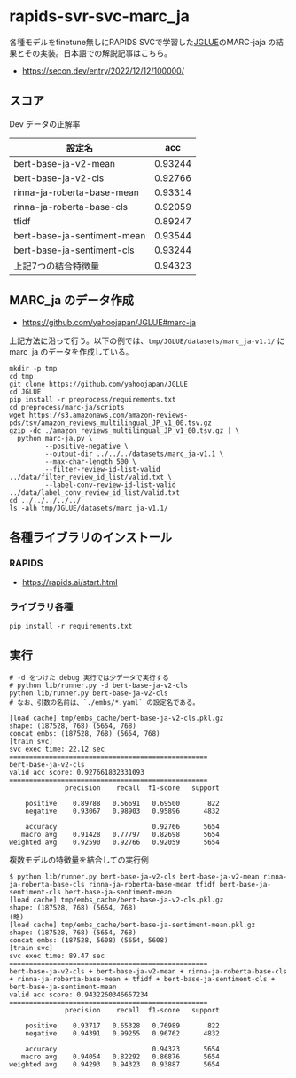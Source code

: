 # rapids-svr-svc-marc_ja

各種モデルをfinetune無しにRAPIDS SVCで学習した[JGLUE](https://github.com/yahoojapan/JGLUE)のMARC-jaja の結果とその実装。日本語での解説記事はこちら。

- https://secon.dev/entry/2022/12/12/100000/

## スコア

Dev データの正解率

| 設定名 | acc |
| --- | --- |
| bert-base-ja-v2-mean | 0.93244 |
| bert-base-ja-v2-cls | 0.92766 |
| rinna-ja-roberta-base-mean | 0.93314 |
| rinna-ja-roberta-base-cls | 0.92059 |
| tfidf | 0.89247 |
| bert-base-ja-sentiment-mean | 0.93544 |
| bert-base-ja-sentiment-cls | 0.93244 |
| 上記7つの結合特徴量 | 0.94323 |

## MARC_ja のデータ作成

- https://github.com/yahoojapan/JGLUE#marc-ja

上記方法に沿って行う。以下の例では、`tmp/JGLUE/datasets/marc_ja-v1.1/` に marc_ja のデータを作成している。

```
mkdir -p tmp
cd tmp
git clone https://github.com/yahoojapan/JGLUE
cd JGLUE
pip install -r preprocess/requirements.txt
cd preprocess/marc-ja/scripts
wget https://s3.amazonaws.com/amazon-reviews-pds/tsv/amazon_reviews_multilingual_JP_v1_00.tsv.gz
gzip -dc ./amazon_reviews_multilingual_JP_v1_00.tsv.gz | \
  python marc-ja.py \
         --positive-negative \
         --output-dir ../../../datasets/marc_ja-v1.1 \
         --max-char-length 500 \
         --filter-review-id-list-valid ../data/filter_review_id_list/valid.txt \
         --label-conv-review-id-list-valid ../data/label_conv_review_id_list/valid.txt
cd ../../../../../
ls -alh tmp/JGLUE/datasets/marc_ja-v1.1/
```

## 各種ライブラリのインストール

### RAPIDS

- https://rapids.ai/start.html

### ライブラリ各種

```
pip install -r requirements.txt
```

## 実行

```
# -d をつけた debug 実行では少データで実行する
# python lib/runner.py -d bert-base-ja-v2-cls
python lib/runner.py bert-base-ja-v2-cls
# なお、引数の名前は、`./embs/*.yaml` の設定名である。
```

```
[load cache] tmp/embs_cache/bert-base-ja-v2-cls.pkl.gz
shape: (187528, 768) (5654, 768)
concat embs: (187528, 768) (5654, 768)
[train svc]
svc exec time: 22.12 sec
==================================================
bert-base-ja-v2-cls
valid acc score: 0.927661832331093
==================================================
              precision    recall  f1-score   support

    positive    0.89788   0.56691   0.69500       822
    negative    0.93067   0.98903   0.95896      4832

    accuracy                        0.92766      5654
   macro avg    0.91428   0.77797   0.82698      5654
weighted avg    0.92590   0.92766   0.92059      5654
```

複数モデルの特徴量を結合しての実行例

```
$ python lib/runner.py bert-base-ja-v2-cls bert-base-ja-v2-mean rinna-ja-roberta-base-cls rinna-ja-roberta-base-mean tfidf bert-base-ja-sentiment-cls bert-base-ja-sentiment-mean
[load cache] tmp/embs_cache/bert-base-ja-v2-cls.pkl.gz
shape: (187528, 768) (5654, 768)
(略)
[load cache] tmp/embs_cache/bert-base-ja-sentiment-mean.pkl.gz
shape: (187528, 768) (5654, 768)
concat embs: (187528, 5608) (5654, 5608)
[train svc]
svc exec time: 89.47 sec
==================================================
bert-base-ja-v2-cls + bert-base-ja-v2-mean + rinna-ja-roberta-base-cls + rinna-ja-roberta-base-mean + tfidf + bert-base-ja-sentiment-cls + bert-base-ja-sentiment-mean
valid acc score: 0.9432260346657234
==================================================
              precision    recall  f1-score   support

    positive    0.93717   0.65328   0.76989       822
    negative    0.94391   0.99255   0.96762      4832

    accuracy                        0.94323      5654
   macro avg    0.94054   0.82292   0.86876      5654
weighted avg    0.94293   0.94323   0.93887      5654
```

